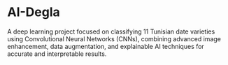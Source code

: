# AI-Degla
A deep learning project focused on classifying 11 Tunisian date varieties using Convolutional Neural Networks (CNNs), combining advanced image enhancement, data augmentation, and explainable AI techniques for accurate and interpretable results.
